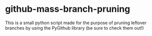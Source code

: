 # github-mass-branch-pruning

This is a small python script made for the purpose of pruning leftover branches by using the PyGithub library (be sure to check them out!)
